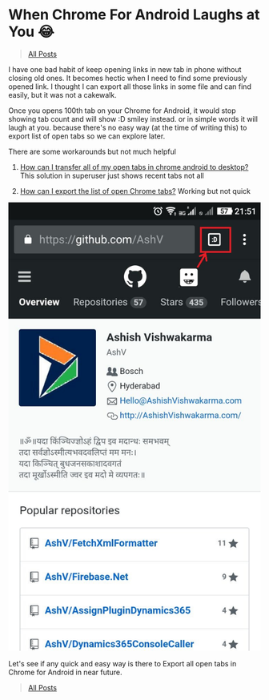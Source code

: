 # When Chrome For Android Laughs at You 😂

>[All Posts](https://www.ashishvishwakarma.com/posts/)

I have one bad habit of keep opening links in new tab in phone without closing old ones. It becomes hectic when I need to find some previously opened link. I thought I can export all those links in some file and can find easily, but it was not a cakewalk.

Once you opens 100th tab on your Chrome for Android, it would stop showing tab count and will show :D smiley instead. or in simple words it will laugh at you. because there's no easy way (at the time of writing this) to export list of open tabs so we can explore later.

There are some workarounds but not much helpful
1. [How can I transfer all of my open tabs in chrome android to desktop?](https://superuser.com/questions/1173850/how-can-i-transfer-all-of-my-open-tabs-in-chrome-android-to-desktop)
This solution in superuser just shows recent tabs not all

2. [How can I export the list of open Chrome tabs?](https://android.stackexchange.com/questions/56635/how-can-i-export-the-list-of-open-chrome-tabs)
Working but not quick

![Chrome Laughing at You](Chrome-Laughs.jpeg)

Let's see if any quick and easy way is there to Export all open tabs in Chrome for Android in near future.

>[All Posts](https://www.ashishvishwakarma.com/posts/)
